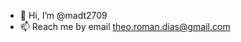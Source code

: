 - 👋 Hi, I’m @madt2709
- 📫 Reach me by email theo.roman.dias@gmail.com


<!---
madt2709/madt2709 is a ✨ special ✨ repository because its `README.md` (this file) appears on your GitHub profile.
You can click the Preview link to take a look at your changes.
--->
